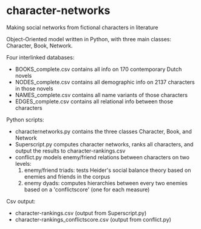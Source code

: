# character-networks
Making social networks from fictional characters in literature

Object-Oriented model written in Python, with three main classes: Character, Book, Network. 

Four interlinked databases:
* BOOKS_complete.csv contains all info on 170 contemporary Dutch novels
* NODES_complete.csv contains all demographic info on 2137 characters in those novels
* NAMES_complete.csv contains all name variants of those characters
* EDGES_complete.csv contains all relational info between those characters
  
Python scripts:
* characternetworks.py contains the three classes Character, Book, and Network
* Superscript.py computes character networks, ranks all characters, and output the results to character-rankings.csv
* conflict.py models enemy/friend relations between characters on two levels:
  1. enemy/friend triads: tests Heider's social balance theory based on enemies and friends in the corpus
  2. enemy dyads: computes hierarchies between every two enemies based on a 'conflictscore' (one for each measure)

 Csv output:
 * character-rankings.csv (output from Superscript.py)
 * character-rankings_conflictscore.csv (output from conflict.py)
